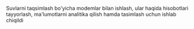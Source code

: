 Suvlarni taqsimlash  bo'yicha modemlar bilan ishlash, ular haqida hisobotlari tayyorlash, ma'lumotlarni analitika qilish hamda tasimlash uchun ishlab chiqildi 
